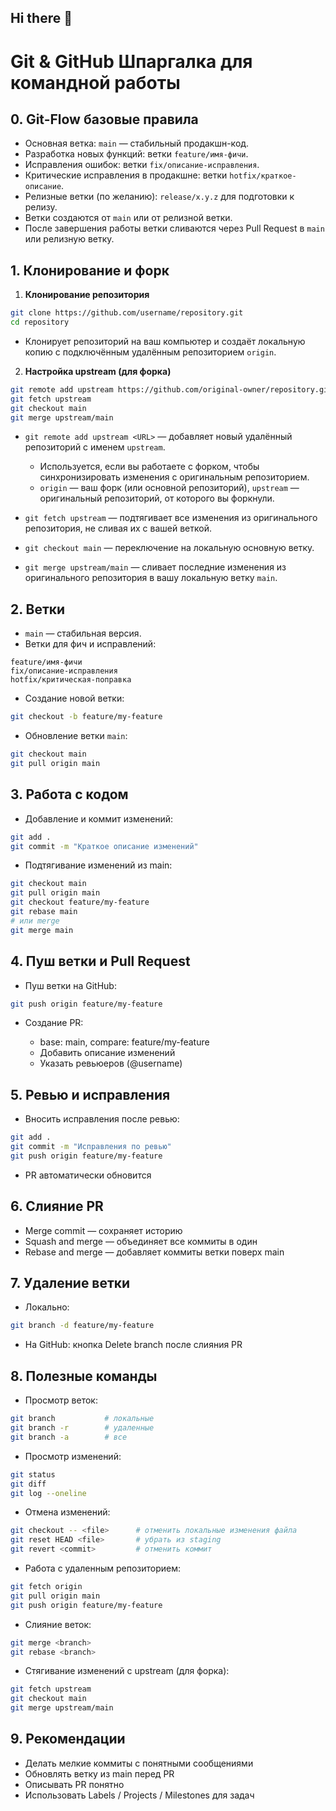 ## Hi there 👋

# Git & GitHub Шпаргалка для командной работы

## 0. Git-Flow базовые правила
- Основная ветка: `main` — стабильный продакшн-код.
- Разработка новых функций: ветки `feature/имя-фичи`.
- Исправления ошибок: ветки `fix/описание-исправления`.
- Критические исправления в продакшне: ветки `hotfix/краткое-описание`.
- Релизные ветки (по желанию): `release/x.y.z` для подготовки к релизу.
- Ветки создаются от `main` или от релизной ветки.
- После завершения работы ветки сливаются через Pull Request в `main` или релизную ветку.

## 1. Клонирование и форк
1. **Клонирование репозитория**
```bash
git clone https://github.com/username/repository.git
cd repository
````

* Клонирует репозиторий на ваш компьютер и создаёт локальную копию с подключённым удалённым репозиторием `origin`.

2. **Настройка upstream (для форка)**

```bash
git remote add upstream https://github.com/original-owner/repository.git
git fetch upstream
git checkout main
git merge upstream/main
```

* `git remote add upstream <URL>` — добавляет новый удалённый репозиторий с именем `upstream`.

  * Используется, если вы работаете с форком, чтобы синхронизировать изменения с оригинальным репозиторием.
  * `origin` — ваш форк (или основной репозиторий), `upstream` — оригинальный репозиторий, от которого вы форкнули.
* `git fetch upstream` — подтягивает все изменения из оригинального репозитория, не сливая их с вашей веткой.
* `git checkout main` — переключение на локальную основную ветку.
* `git merge upstream/main` — сливает последние изменения из оригинального репозитория в вашу локальную ветку `main`.

## 2. Ветки

* `main` — стабильная версия.
* Ветки для фич и исправлений:

```
feature/имя-фичи
fix/описание-исправления
hotfix/критическая-поправка
```

* Создание новой ветки:

```bash
git checkout -b feature/my-feature
```

* Обновление ветки `main`:

```bash
git checkout main
git pull origin main
```

## 3. Работа с кодом

* Добавление и коммит изменений:

```bash
git add .
git commit -m "Краткое описание изменений"
```

* Подтягивание изменений из main:

```bash
git checkout main
git pull origin main
git checkout feature/my-feature
git rebase main
# или merge
git merge main
```

## 4. Пуш ветки и Pull Request

* Пуш ветки на GitHub:

```bash
git push origin feature/my-feature
```

* Создание PR:

  * base: main, compare: feature/my-feature
  * Добавить описание изменений
  * Указать ревьюеров (@username)

## 5. Ревью и исправления

* Вносить исправления после ревью:

```bash
git add .
git commit -m "Исправления по ревью"
git push origin feature/my-feature
```

* PR автоматически обновится

## 6. Слияние PR

* Merge commit — сохраняет историю
* Squash and merge — объединяет все коммиты в один
* Rebase and merge — добавляет коммиты ветки поверх main

## 7. Удаление ветки

* Локально:

```bash
git branch -d feature/my-feature
```

* На GitHub: кнопка Delete branch после слияния PR

## 8. Полезные команды

* Просмотр веток:

```bash
git branch           # локальные
git branch -r        # удаленные
git branch -a        # все
```

* Просмотр изменений:

```bash
git status
git diff
git log --oneline
```

* Отмена изменений:

```bash
git checkout -- <file>      # отменить локальные изменения файла
git reset HEAD <file>       # убрать из staging
git revert <commit>         # отменить коммит
```

* Работа с удаленным репозиторием:

```bash
git fetch origin
git pull origin main
git push origin feature/my-feature
```

* Слияние веток:

```bash
git merge <branch>
git rebase <branch>
```

* Стягивание изменений с upstream (для форка):

```bash
git fetch upstream
git checkout main
git merge upstream/main
```

## 9. Рекомендации

* Делать мелкие коммиты с понятными сообщениями
* Обновлять ветку из main перед PR
* Описывать PR понятно
* Использовать Labels / Projects / Milestones для задач

```

